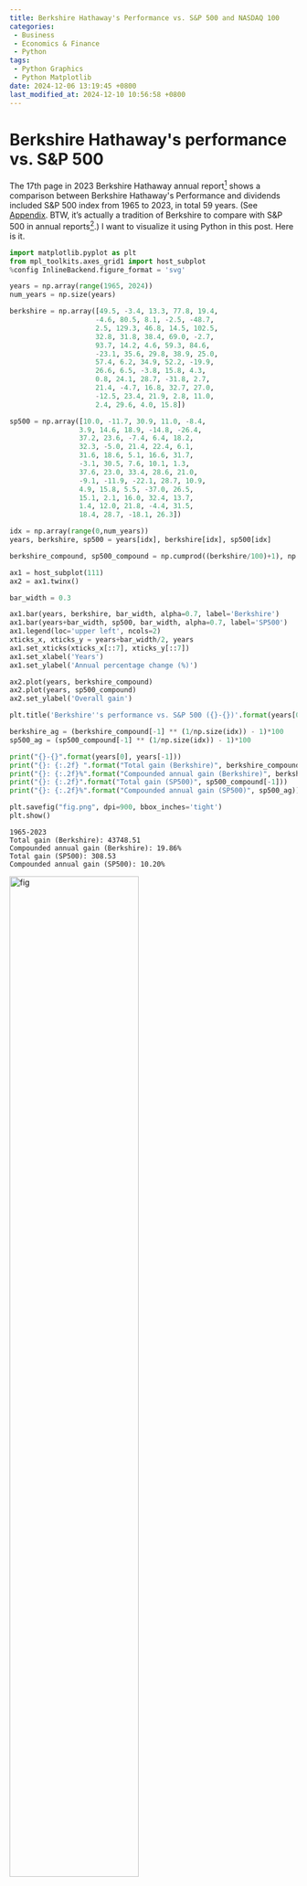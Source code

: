 ```yaml
---
title: Berkshire Hathaway's Performance vs. S&P 500 and NASDAQ 100
categories:
 - Business
 - Economics & Finance
 - Python
tags:
 - Python Graphics
 - Python Matplotlib
date: 2024-12-06 13:19:45 +0800
last_modified_at: 2024-12-10 10:56:58 +0800
---
```


# Berkshire Hathaway's performance vs. S&P 500

The 17th page in 2023 Berkshire Hathaway annual report[^1] shows a comparison between Berkshire Hathaway's Performance and dividends included S&P 500 index from 1965 to 2023, in total 59 years. (See [Appendix](#appendix). BTW, it’s actually a tradition of Berkshire to compare with S&P 500 in annual reports[^2].) I want to visualize it using Python in this post. Here is it.

```python
import matplotlib.pyplot as plt
from mpl_toolkits.axes_grid1 import host_subplot
%config InlineBackend.figure_format = 'svg'

years = np.array(range(1965, 2024))
num_years = np.size(years)

berkshire = np.array([49.5, -3.4, 13.3, 77.8, 19.4,
                     -4.6, 80.5, 8.1, -2.5, -48.7,
                     2.5, 129.3, 46.8, 14.5, 102.5,
                     32.8, 31.8, 38.4, 69.0, -2.7,
                     93.7, 14.2, 4.6, 59.3, 84.6,
                     -23.1, 35.6, 29.8, 38.9, 25.0,
                     57.4, 6.2, 34.9, 52.2, -19.9,
                     26.6, 6.5, -3.8, 15.8, 4.3,
                     0.8, 24.1, 28.7, -31.8, 2.7,
                     21.4, -4.7, 16.8, 32.7, 27.0,
                     -12.5, 23.4, 21.9, 2.8, 11.0,
                     2.4, 29.6, 4.0, 15.8])

sp500 = np.array([10.0, -11.7, 30.9, 11.0, -8.4,
                 3.9, 14.6, 18.9, -14.8, -26.4,
                 37.2, 23.6, -7.4, 6.4, 18.2,
                 32.3, -5.0, 21.4, 22.4, 6.1,
                 31.6, 18.6, 5.1, 16.6, 31.7,
                 -3.1, 30.5, 7.6, 10.1, 1.3,
                 37.6, 23.0, 33.4, 28.6, 21.0,
                 -9.1, -11.9, -22.1, 28.7, 10.9,
                 4.9, 15.8, 5.5, -37.0, 26.5,
                 15.1, 2.1, 16.0, 32.4, 13.7,
                 1.4, 12.0, 21.8, -4.4, 31.5,
                 18.4, 28.7, -18.1, 26.3])

idx = np.array(range(0,num_years))
years, berkshire, sp500 = years[idx], berkshire[idx], sp500[idx]

berkshire_compound, sp500_compound = np.cumprod((berkshire/100)+1), np.cumprod((sp500/100)+1)

ax1 = host_subplot(111)
ax2 = ax1.twinx()

bar_width = 0.3

ax1.bar(years, berkshire, bar_width, alpha=0.7, label='Berkshire')
ax1.bar(years+bar_width, sp500, bar_width, alpha=0.7, label='SP500')
ax1.legend(loc='upper left', ncols=2)
xticks_x, xticks_y = years+bar_width/2, years
ax1.set_xticks(xticks_x[::7], xticks_y[::7])
ax1.set_xlabel('Years')
ax1.set_ylabel('Annual percentage change (%)')

ax2.plot(years, berkshire_compound)
ax2.plot(years, sp500_compound)
ax2.set_ylabel('Overall gain')

plt.title('Berkshire''s performance vs. S&P 500 ({}-{})'.format(years[0], years[-1]))

berkshire_ag = (berkshire_compound[-1] ** (1/np.size(idx)) - 1)*100
sp500_ag = (sp500_compound[-1] ** (1/np.size(idx)) - 1)*100

print("{}-{}".format(years[0], years[-1]))
print("{}: {:.2f} ".format("Total gain (Berkshire)", berkshire_compound[-1]))
print("{}: {:.2f}%".format("Compounded annual gain (Berkshire)", berkshire_ag))
print("{}: {:.2f}".format("Total gain (SP500)", sp500_compound[-1]))
print("{}: {:.2f}%".format("Compounded annual gain (SP500)", sp500_ag))

plt.savefig("fig.png", dpi=900, bbox_inches='tight')
plt.show()
```

<div id="results"></div>

```
1965-2023
Total gain (Berkshire): 43748.51 
Compounded annual gain (Berkshire): 19.86%
Total gain (SP500): 308.53
Compounded annual gain (SP500): 10.20%
```

<img src="https://raw.githubusercontent.com/HelloWorld-1017/blog-images-1/main/imgs/202412061335302.png" alt="fig" style="width:67%;" />

We can intuitively feel the staggering power of compound rate and how great Berkshire is under Buffett's control.

Then, we have a detailed look at performance comparison in the past 20 years:

```python
# ...

idx = np.array(range(num_years-20,num_years))
years, berkshire, sp500 = years[idx], berkshire[idx], sp500[idx]

# ...

xticks_x, xticks_y = years+bar_width/2, years
ax1.set_xticks(xticks_x, xticks_y, rotation=50)

# ...
```

```
2004-2023
Total gain (Berkshire): 6.43 
Compounded annual gain (Berkshire): 9.75%
Total gain (SP500): 6.37
Compounded annual gain (SP500): 9.70%
```

<img src="https://raw.githubusercontent.com/HelloWorld-1017/blog-images-1/main/imgs/202412061402080.png" alt="fig" style="width:67%;" />

and that in the last 10 years:

```
2014-2023
Total gain (Berkshire): 3.05 
Compounded annual gain (Berkshire): 11.79%
Total gain (SP500): 3.12
Compounded annual gain (SP500): 12.04%
```

<img src="https://raw.githubusercontent.com/HelloWorld-1017/blog-images-1/main/imgs/202412061403162.png" alt="fig" style="width:67%;" />

<br>

# Berkshire Hathaway's performance vs. NASDAQ 100

Yesterday (Dec. 9, 2024) , I found a website Slickcharts[^3], which is really close to my ideal website referenced for passive investing. It records "total returns by year" of S&P 500 (1926-2024)[^4], NASDAQ 100 (1986-2024)[^5], Dow Jones Industrial Average (1886-2024)[^6], and Berkshire (1981-2024)[^7].

In the following text, I would compare Berkshire's performance with NASDAQ 100 as I did as above. By the way, at this time the Berkshire’s annual returns I adopt are from website Slickcharts[^7], rather than official annual report.

```python
import matplotlib.pyplot as plt
from mpl_toolkits.axes_grid1 import host_subplot
%config InlineBackend.figure_format = 'svg'

years = np.array(range(1986, 2024))
num_years = np.size(years)

berkshire = np.array([14.17, 4.61, 59.32, 84.57, -23.05,
                     35.58, 29.83, 38.94, 24.96, 57.35,
                     6.23, 34.90, 52.17, -19.86, 26.56,
                     6.48, -3.77, 15.81, 4.33, 0.82,
                     24.11, 28.74, -31.78, 2.69, 21.42,
                     -4.73, 16.82, 32.70, 27.04, -12.48,
                     23.42, 21.91, 2.82, 10.98, 2.42,
                     29.57, 4.00, 15.77])

nasaq100 = np.array([6.89, 10.50, 13.54, 26.17, -10.41,
                    64.99, 8.86, 10.58, 1.50, 42.54,
                    42.54, 20.63, 85.30, 101.95, -36.84,
                    -32.65, -37.58, 49.12, 10.44, 1.49,
                    6.79, 18.67, -41.89, 53.54, 19.22,
                    2.70, 16.82, 34.99, 17.94, 8.43,
                    5.89, 31.52, -1.04, 37.96, 47.58,
                    26.63, -32.97, 53.81])

idx = np.array(range(0,num_years))
years, berkshire, nasaq100 = years[idx], berkshire[idx], nasaq100[idx]

berkshire_compound, sp500_compound = np.cumprod((berkshire/100)+1), np.cumprod((nasaq100/100)+1)

ax1 = host_subplot(111)
ax2 = ax1.twinx()

bar_width = 0.3

ax1.bar(years, berkshire, bar_width, alpha=0.7, label='Berkshire')
ax1.bar(years+bar_width, nasaq100, bar_width, alpha=0.7, label='NASDAQ 100')
ax1.legend(loc='upper left', ncols=2)
xticks_x, xticks_y = years+bar_width/2, years
ax1.set_xticks(xticks_x[::7], xticks_y[::7])
ax1.set_xlabel('Years')
ax1.set_ylabel('Annual percentage change (%)')

ax2.plot(years, berkshire_compound)
ax2.plot(years, sp500_compound)
ax2.set_ylabel('Overall gain')

plt.title('Berkshire''s performance vs. NASDAQ 100 ({}-{})'.format(years[0], years[-1]))

berkshire_ag = (berkshire_compound[-1] ** (1/np.size(idx)) - 1)*100
sp500_ag = (sp500_compound[-1] ** (1/np.size(idx)) - 1)*100

print("{}-{}".format(years[0], years[-1]))
print("{}: {:.2f} ".format("Total gain (Berkshire)", berkshire_compound[-1]))
print("{}: {:.2f}%".format("Compounded annual gain (Berkshire)", berkshire_ag))
print("{}: {:.2f}".format("Total gain (NASDAQ 100)", sp500_compound[-1]))
print("{}: {:.2f}%".format("Compounded annual gain (NASDAQ 100)", sp500_ag))

plt.savefig("fig.png", dpi=900, bbox_inches='tight')
plt.show()
```

```
1986-2023
Total gain (Berkshire): 219.65 
Compounded annual gain (Berkshire): 15.25%
Total gain (NASDAQ 100): 127.22
Compounded annual gain (NASDAQ 100): 13.60%
```

<img src="https://raw.githubusercontent.com/HelloWorld-1017/blog-images-1/main/imgs/202412101051035.png" alt="fig" style="width:67%;" />

Similarly, we can have a comparison of the last 20 years:

```python
# ...

idx = np.array(range(num_years-20,num_years))
years, berkshire, nasaq100 = years[idx], berkshire[idx], nasaq100[idx]

# ...

xticks_x, xticks_y = years+bar_width/2, years
ax1.set_xticks(xticks_x, xticks_y, rotation=50)

# ...
```

```
2004-2023
Total gain (Berkshire): 6.44 
Compounded annual gain (Berkshire): 9.76%
Total gain (NASDAQ 100): 11.46
Compounded annual gain (NASDAQ 100): 12.97%
```

<img src="https://raw.githubusercontent.com/HelloWorld-1017/blog-images-1/main/imgs/202412101054820.png" alt="fig" style="width:67%;" />

and the last 10 years:

```
2014-2023
Total gain (Berkshire): 3.05 
Compounded annual gain (Berkshire): 11.80%
Total gain (NASDAQ 100): 4.68
Compounded annual gain (NASDAQ 100): 16.70%
```

<img src="https://raw.githubusercontent.com/HelloWorld-1017/blog-images-1/main/imgs/202412101056383.png" alt="fig" style="width:67%;" />

<br>

<div id="appendix"><b>Appendix</b></div>

![img-019](https://raw.githubusercontent.com/HelloWorld-1017/blog-images-1/main/imgs/202412061320290.png)

Note: In the annual report, the time period adopted when calculating "Compound Annual Gain" and "Overall Gain" is sort of different, reflected in that the former starts from 1965 while the latter 1964. This point should be noted when comparing them with my [calculation results](#results).
{: .notice--warning}

<br>

**References**

[^1]: [Berkshire Hathaway Inc. 2023 Annual Report](https://www.berkshirehathaway.com/2023ar/2023ar.pdf).
[^2]: [BERKSHIRE HATHAWAY ANNUAL & INTERIM REPORTS](https://www.berkshirehathaway.com/reports.html).

[^3]: [Financial Charts and Data](https://www.slickcharts.com/).
[^4]: [S&P 500 Total Returns by Year Since 1926](https://www.slickcharts.com/sp500/returns).
[^5]: [Nasdaq 100 Annual Returns by Year](https://www.slickcharts.com/nasdaq100/returns).
[^6]: [Dow Jones Historical Returns by Year Since 1886](https://www.slickcharts.com/dowjones/returns).
[^7]: [Berkshire Hathaway Returns by Year](https://www.slickcharts.com/berkshire-hathaway/returns).

